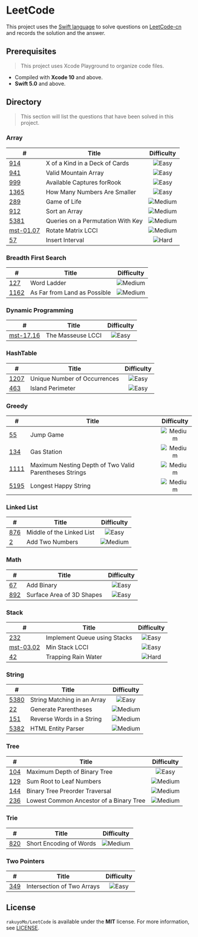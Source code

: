 # LeetCode
 
 This project uses the [Swift language](https://swift.org) to solve questions on [LeetCode-cn](https://leetcode-cn.com) and records the solution and the answer.

## Prerequisites

> This project uses Xcode Playground to organize code files.

- Compiled with **Xcode 10** and above.
- **Swift 5.0** and above.

## Directory

> This section will list the questions that have been solved in this project.

### Array

| # | Title | Difficulty |
| --- | --- | :---: |
| [914][] | X of a Kind in a Deck of Cards | ![Easy][] |
| [941][] | Valid Mountain Array | ![Easy][] |
| [999][] | Available Captures forRook | ![Easy][] |
| [1365][] | How Many Numbers Are Smaller | ![Easy][] |
| [289][] | Game of Life | ![Medium][] |
| [912][] | Sort an Array | ![Medium][] |
| [5381][] | Queries on a Permutation With Key | ![Medium][] |
| [mst-01.07][] | Rotate Matrix LCCI | ![Medium][] |
| [57][] | Insert Interval | ![Hard][] |

### Breadth First Search

| # | Title | Difficulty |
| --- | --- | :---: |
| [127][] | Word Ladder | ![Medium][] |
| [1162][] | As Far from Land as Possible | ![Medium][] |

### Dynamic Programming

| # | Title | Difficulty |
| --- | --- | :---: |
| [mst-17.16][] | The Masseuse LCCI | ![Easy][] |

### HashTable

| # | Title | Difficulty |
| --- | --- | :---: |
| [1207][] | Unique Number of Occurrences | ![Easy][] |
| [463][] | Island Perimeter | ![Easy][] |

### Greedy

| # | Title | Difficulty |
| --- | --- | :---: |
| [55][] | Jump Game | ![Medium][] |
| [134][] | Gas Station | ![Medium][] |
| [1111][] | Maximum Nesting Depth of Two Valid Parentheses Strings | ![Medium][] |
| [5195][] | Longest Happy String | ![Medium][] |

### Linked List

| # | Title | Difficulty |
| --- | --- | :---: |
| [876][] | Middle of the Linked List | ![Easy][] |
| [2][] | Add Two Numbers | ![Medium][] |

### Math

| # | Title | Difficulty |
| --- | --- | :---: |
| [67][] | Add Binary | ![Easy][] |
| [892][] | Surface Area of 3D Shapes | ![Easy][] |

### Stack

| # | Title | Difficulty |
| --- | --- | :---: |
| [232][] |Implement Queue using Stacks | ![Easy][] |
| [mst-03.02][] | Min Stack LCCI | ![Easy][] |
| [42][] | Trapping Rain Water | ![Hard][] |

### String

| # | Title | Difficulty |
| --- | --- | :---: |
| [5380][] | String Matching in an Array | ![Easy][] |
| [22][] | Generate Parentheses | ![Medium][] |
| [151][] | Reverse Words in a String | ![Medium][] |
| [5382][] | HTML Entity Parser | ![Medium][] |

### Tree

| # | Title | Difficulty |
| --- | --- | :---: |
| [104][] | Maximum Depth of Binary Tree | ![Easy][] |
| [129][] | Sum Root to Leaf Numbers | ![Medium][] |
| [144][] | Binary Tree Preorder Traversal | ![Medium][] |
| [236][] | Lowest Common Ancestor of a Binary Tree | ![Medium][] |

### Trie

| # | Title | Difficulty |
| --- | --- | :---: |
| [820][] | Short Encoding of Words | ![Medium][] |

### Two Pointers

| # | Title | Difficulty |
| --- | --- | :---: |
| [349][] | Intersection of Two Arrays | ![Easy][] |

## License

`rakuyoMo/LeetCode` is available under the **MIT** license. For more information, see [LICENSE](https://github.com/rakuyoMo/RaLog/blob/master/LICENSE).



[Easy]: https://img.shields.io/badge/-Easy-brightgreen
[Medium]: https://img.shields.io/badge/-Medium-orange
[Hard]: https://img.shields.io/badge/-Hard-red

[2]: https://github.com/rakuyoMo/LeetCode/blob/master/Source/LinkedList.playground/Pages/m-2-Add-Two-Numbers.xcplaygroundpage/Contents.swift
[22]: https://github.com/rakuyoMo/LeetCode/blob/master/Source/String.playground/Pages/m-22-Generate-Parentheses.xcplaygroundpage/Contents.swift
[42]: https://github.com/rakuyoMo/LeetCode/blob/master/Source/Stack.playground/Pages/h-42-Trapping-Rain-Water.xcplaygroundpage/Contents.swift
[55]: https://github.com/rakuyoMo/LeetCode/blob/master/Source/Array.playground/Pages/m-55-Jump-Game.xcplaygroundpage/Contents.swift
[57]: https://github.com/rakuyoMo/LeetCode/blob/master/Source/Array.playground/Pages/h-57-Insert-Interval.xcplaygroundpage/Contents.swift
[67]: https://github.com/rakuyoMo/LeetCode/blob/master/Source/Math.playground/Pages/e-67-Add-Binary.xcplaygroundpage/Contents.swift
[104]: https://github.com/rakuyoMo/LeetCode/blob/master/Source/Tree.playground/Pages/e-104-Maximum-Depth-of-Binary-Tree.xcplaygroundpage/Contents.swift
[127]: https://github.com/rakuyoMo/LeetCode/blob/master/Source/BreadthFirstSearch.playground/Pages/m-127-Word-Ladder.xcplaygroundpage/Contents.swift
[129]: https://github.com/rakuyoMo/LeetCode/blob/master/Source/Tree.playground/Pages/m-129-Sum-Root-to-Leaf-Numbers.xcplaygroundpage/Contents.swift
[134]: https://github.com/rakuyoMo/LeetCode/blob/master/Source/Greedy.playground/Pages/m-134-Gas-Station.xcplaygroundpage/Contents.swift
[144]: https://github.com/rakuyoMo/LeetCode/blob/master/Source/Tree.playground/Pages/m-144-Binary-Tree-Preorder-Traversal.xcplaygroundpage/Contents.swift
[151]: https://github.com/rakuyoMo/LeetCode/blob/master/Source/String.playground/Pages/m-151-Reverse-Words-in-a-String.xcplaygroundpage/Contents.swift
[232]: https://github.com/rakuyoMo/LeetCode/blob/master/Source/Stack.playground/Pages/e-232-Implement-Queue-using-Stacks.xcplaygroundpage/Contents.swift
[236]: https://github.com/rakuyoMo/LeetCode/blob/master/Source/Tree.playground/Pages/m-236-Lowest-Common-Ancestor-of-a-Binary-Tree.xcplaygroundpage/Contents.swift
[289]: https://github.com/rakuyoMo/LeetCode/blob/master/Source/Array.playground/Pages/m-289-Game-of-Life.xcplaygroundpage/Contents.swift
[349]: https://github.com/rakuyoMo/LeetCode/blob/master/Source/TwoPointers.playground/Pages/e-349-Intersection-of-Two-Arrays.xcplaygroundpage/Contents.swift
[463]: https://github.com/rakuyoMo/LeetCode/blob/master/Source/HashTable.playground/Pages/e-463-Island-Perimeter.xcplaygroundpage/Contents.swift
[820]: https://github.com/rakuyoMo/LeetCode/blob/master/Source/Trie.playground/Pages/m-820-Short-Encoding-of-Words.xcplaygroundpage/Contents.swift
[876]: https://github.com/rakuyoMo/LeetCode/blob/master/Source/LinkedList.playground/Pages/e-876-Middle-of-the-Linked-List.xcplaygroundpage/Contents.swift
[892]: https://github.com/rakuyoMo/LeetCode/blob/master/Source/Math.playground/Pages/e-892-Surface-Area-of-3D-Shapes.xcplaygroundpage/Contents.swift
[912]: https://github.com/rakuyoMo/LeetCode/blob/master/Source/Array.playground/Pages/m-912-Sort-an-Array.xcplaygroundpage/Contents.swift
[914]: https://github.com/rakuyoMo/LeetCode/blob/master/Source/Array.playground/Pages/e-914-X-of-a-Kind-in-a-Deck-of-Cards.xcplaygroundpage/Contents.swift
[941]: https://github.com/rakuyoMo/LeetCode/blob/master/Source/Array.playground/Pages/e-941-Valid-Mountain-Array.xcplaygroundpage/Contents.swift
[999]: https://github.com/rakuyoMo/LeetCode/blob/master/Source/Array.playground/Pages/e-999-Available-Captures-for-Rook.xcplaygroundpage/Contents.swift
[1111]: https://github.com/rakuyoMo/LeetCode/blob/master/Source/Greedy.playground/Pages/m-1111-Maximum-Nesting-Depth-of-Two-Valid-Parentheses-Strings.xcplaygroundpage/Contents.swift
[1162]: https://github.com/rakuyoMo/LeetCode/blob/master/Source/BreadthFirstSearch.playground/Pages/m-1162-As-Far-from-Land-as-Possible.xcplaygroundpage/Contents.swift
[1207]: https://github.com/rakuyoMo/LeetCode/blob/master/Source/HashTable.playground/Pages/e-1207-Unique-Number-of-Occurrences.xcplaygroundpage/Contents.swift
[1365]: https://github.com/rakuyoMo/LeetCode/blob/master/Source/Array.playground/Pages/e-1365-How-Many-Numbers-Are-Smaller.xcplaygroundpage/Contents.swift
[5195]: https://github.com/rakuyoMo/LeetCode/blob/master/Source/Greedy.playground/Pages/m-5195-Longest-Happy-String.xcplaygroundpage/Contents.swift
[5380]: https://github.com/rakuyoMo/LeetCode/blob/master/Source/String.playground/Pages/e-5380-String-Matching-in-an-Array.xcplaygroundpage/Contents.swift
[5381]: https://github.com/rakuyoMo/LeetCode/blob/master/Source/Array.playground/Pages/m-5381-Queries-on-a-Permutation-With-Key.xcplaygroundpage/Contents.swift
[5382]: https://github.com/rakuyoMo/LeetCode/blob/master/Source/String.playground/Pages/m-5382-HTML-Entity-Parser.xcplaygroundpage/Contents.swift


[mst-01.07]: https://github.com/rakuyoMo/LeetCode/blob/master/Source/Array.playground/Pages/m-mst-01.07-Rotate-Matrix-LCCI.xcplaygroundpage/Contents.swift
[mst-03.02]: https://github.com/rakuyoMo/LeetCode/blob/master/Source/Stack.playground/Pages/e-mst-03.02-Min-Stack-LCCI.xcplaygroundpage/Contents.swift
[mst-17.16]: https://github.com/rakuyoMo/LeetCode/blob/master/Source/DynamicProgramming.playground/Pages/e-mst-17.16-The-Masseuse-LCCI.xcplaygroundpage/Contents.swift
